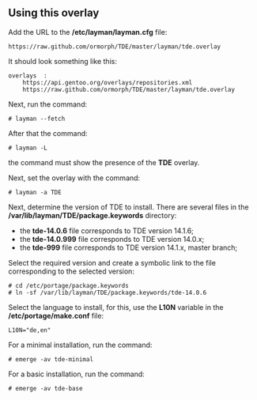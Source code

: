 ## Using this overlay
Add the URL to the **/etc/layman/layman.cfg** file:
```
https://raw.github.com/ormorph/TDE/master/layman/tde.overlay
```
It should look something like this:
```
overlays  :
    https://api.gentoo.org/overlays/repositories.xml
    https://raw.github.com/ormorph/TDE/master/layman/tde.overlay
```
Next, run the command:
```console
# layman --fetch
```
After that the command:
```console
# layman -L
```
the command must show the presence of the **TDE** overlay.

Next, set the overlay with the command:
```console
# layman -a TDE
```
Next, determine the version of TDE to install.
There are several files in the **/var/lib/layman/TDE/package.keywords** directory:
* the **tde-14.0.6** file corresponds to TDE version 14.1.6;
* the **tde-14.0.999** file corresponds to TDE version 14.0.x;
* the **tde-999** file corresponds to TDE version 14.1.x, master branch;

Select the required version and create a symbolic link to the file corresponding to the selected version:
```
# cd /etc/portage/package.keywords
# ln -sf /var/lib/layman/TDE/package.keywords/tde-14.0.6
```
Select the language to install, for this, use the **L10N** variable in the **/etc/portage/make.conf** file:
```
L10N="de,en"
```
For a minimal installation, run the command:
```
# emerge -av tde-minimal
```
For a basic installation, run the command:
```
# emerge -av tde-base
```
